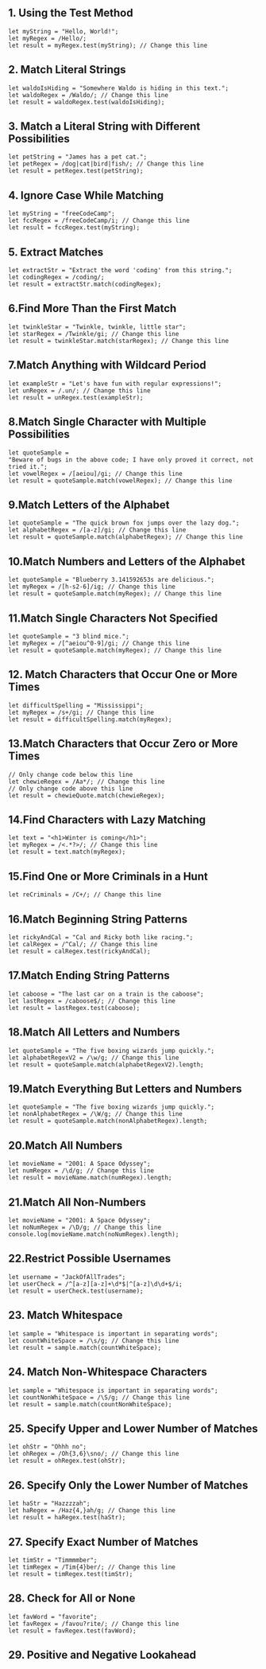 ## 1. Using the Test Method
    let myString = "Hello, World!";
    let myRegex = /Hello/;
    let result = myRegex.test(myString); // Change this line

## 2. Match Literal Strings
    let waldoIsHiding = "Somewhere Waldo is hiding in this text.";
    let waldoRegex = /Waldo/; // Change this line
    let result = waldoRegex.test(waldoIsHiding);

## 3. Match a Literal String with Different Possibilities
    let petString = "James has a pet cat.";
    let petRegex = /dog|cat|bird|fish/; // Change this line
    let result = petRegex.test(petString);

## 4. Ignore Case While Matching
    let myString = "freeCodeCamp";
    let fccRegex = /freeCodeCamp/i; // Change this line
    let result = fccRegex.test(myString);

## 5. Extract Matches
    let extractStr = "Extract the word 'coding' from this string.";
    let codingRegex = /coding/;
    let result = extractStr.match(codingRegex);

## 6.Find More Than the First Match
    let twinkleStar = "Twinkle, twinkle, little star";
    let starRegex = /Twinkle/gi; // Change this line
    let result = twinkleStar.match(starRegex); // Change this line

## 7.Match Anything with Wildcard Period
    let exampleStr = "Let's have fun with regular expressions!";
    let unRegex = /.un/; // Change this line
    let result = unRegex.test(exampleStr);

## 8.Match Single Character with Multiple Possibilities
    let quoteSample =
    "Beware of bugs in the above code; I have only proved it correct, not tried it.";
    let vowelRegex = /[aeiou]/gi; // Change this line
    let result = quoteSample.match(vowelRegex); // Change this line

## 9.Match Letters of the Alphabet
    let quoteSample = "The quick brown fox jumps over the lazy dog.";
    let alphabetRegex = /[a-z]/gi; // Change this line
    let result = quoteSample.match(alphabetRegex); // Change this line

## 10.Match Numbers and Letters of the Alphabet
    let quoteSample = "Blueberry 3.141592653s are delicious.";
    let myRegex = /[h-s2-6]/ig; // Change this line
    let result = quoteSample.match(myRegex); // Change this line

## 11.Match Single Characters Not Specified
    let quoteSample = "3 blind mice.";
    let myRegex = /[^aeiou^0-9]/gi; // Change this line
    let result = quoteSample.match(myRegex); // Change this line

## 12. Match Characters that Occur One or More Times
    let difficultSpelling = "Mississippi";
    let myRegex = /s+/gi; // Change this line
    let result = difficultSpelling.match(myRegex);

## 13.Match Characters that Occur Zero or More Times
    // Only change code below this line
    let chewieRegex = /Aa*/; // Change this line
    // Only change code above this line
    let result = chewieQuote.match(chewieRegex);

## 14.Find Characters with Lazy Matching
    let text = "<h1>Winter is coming</h1>";
    let myRegex = /<.*?>/; // Change this line
    let result = text.match(myRegex);

## 15.Find One or More Criminals in a Hunt
    let reCriminals = /C+/; // Change this line

## 16.Match Beginning String Patterns
    let rickyAndCal = "Cal and Ricky both like racing.";
    let calRegex = /^Cal/; // Change this line
    let result = calRegex.test(rickyAndCal);

## 17.Match Ending String Patterns
    let caboose = "The last car on a train is the caboose";
    let lastRegex = /caboose$/; // Change this line
    let result = lastRegex.test(caboose);

## 18.Match All Letters and Numbers
    let quoteSample = "The five boxing wizards jump quickly.";
    let alphabetRegexV2 = /\w/g; // Change this line
    let result = quoteSample.match(alphabetRegexV2).length;

## 19.Match Everything But Letters and Numbers
    let quoteSample = "The five boxing wizards jump quickly.";
    let nonAlphabetRegex = /\W/g; // Change this line
    let result = quoteSample.match(nonAlphabetRegex).length;

## 20.Match All Numbers
    let movieName = "2001: A Space Odyssey";
    let numRegex = /\d/g; // Change this line
    let result = movieName.match(numRegex).length;

## 21.Match All Non-Numbers
    let movieName = "2001: A Space Odyssey";
    let noNumRegex = /\D/g; // Change this line
    console.log(movieName.match(noNumRegex).length);

## 22.Restrict Possible Usernames
    let username = "JackOfAllTrades";
    let userCheck = /^[a-z][a-z]+\d*$|^[a-z]\d\d+$/i;
    let result = userCheck.test(username);

## 23. Match Whitespace
    let sample = "Whitespace is important in separating words";
    let countWhiteSpace = /\s/g; // Change this line
    let result = sample.match(countWhiteSpace);

## 24. Match Non-Whitespace Characters
    let sample = "Whitespace is important in separating words";
    let countNonWhiteSpace = /\S/g; // Change this line
    let result = sample.match(countNonWhiteSpace);

## 25. Specify Upper and Lower Number of Matches
    let ohStr = "Ohhh no";
    let ohRegex = /Oh{3,6}\sno/; // Change this line
    let result = ohRegex.test(ohStr);

## 26. Specify Only the Lower Number of Matches
    let haStr = "Hazzzzah";
    let haRegex = /Haz{4,}ah/g; // Change this line
    let result = haRegex.test(haStr);

## 27. Specify Exact Number of Matches 
    let timStr = "Timmmmber";
    let timRegex = /Tim{4}ber/; // Change this line
    let result = timRegex.test(timStr);

## 28. Check for All or None    
    let favWord = "favorite";
    let favRegex = /favou?rite/; // Change this line
    let result = favRegex.test(favWord);

## 29. Positive and Negative Lookahead 
